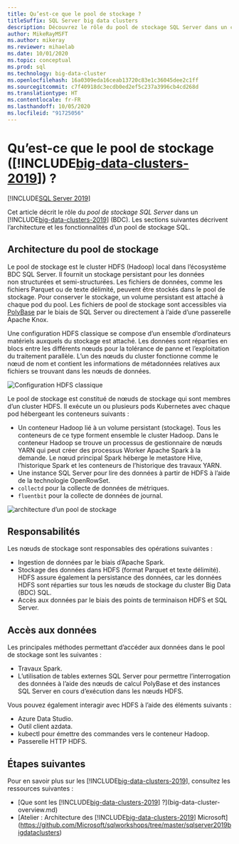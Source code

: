 ```yaml
---
title: Qu’est-ce que le pool de stockage ?
titleSuffix: SQL Server big data clusters
description: Découvrez le rôle du pool de stockage SQL Server dans un cluster Big Data SQL Server 2019, ainsi que l’architecture et les fonctionnalités d’un pool de stockage SQL.
author: MikeRayMSFT
ms.author: mikeray
ms.reviewer: mihaelab
ms.date: 10/01/2020
ms.topic: conceptual
ms.prod: sql
ms.technology: big-data-cluster
ms.openlocfilehash: 16a0309eda16ceab13720c83e1c36045dee2c1ff
ms.sourcegitcommit: c7f40918dc3ecdb0ed2ef5c237a3996cb4cd268d
ms.translationtype: HT
ms.contentlocale: fr-FR
ms.lasthandoff: 10/05/2020
ms.locfileid: "91725056"
---
```

# <a name="what-is-the-storage-pool-big-data-clusters-2019"></a>Qu’est-ce que le pool de stockage ([!INCLUDE[big-data-clusters-2019](../includes/ssbigdataclusters-ss-nover.md)]) ?

[!INCLUDE[SQL Server 2019](../includes/applies-to-version/sqlserver2019.md)]

Cet article décrit le rôle du *pool de stockage SQL Server* dans un [!INCLUDE[big-data-clusters-2019](../includes/ssbigdataclusters-ver15.md)] (BDC). Les sections suivantes décrivent l’architecture et les fonctionnalités d’un pool de stockage SQL.

## <a name="storage-pool-architecture"></a>Architecture du pool de stockage

Le pool de stockage est le cluster HDFS (Hadoop) local dans l’écosystème BDC SQL Server. Il fournit un stockage persistant pour les données non structurées et semi-structurées. Les fichiers de données, comme les fichiers Parquet ou de texte délimité, peuvent être stockés dans le pool de stockage. Pour conserver le stockage, un volume persistant est attaché à chaque pod du pool. Les fichiers de pool de stockage sont accessibles via [PolyBase](../relational-databases/polybase/polybase-guide.md) par le biais de SQL Server ou directement à l’aide d’une passerelle Apache Knox.

Une configuration HDFS classique se compose d’un ensemble d’ordinateurs matériels auxquels du stockage est attaché. Les données sont réparties en blocs entre les différents nœuds pour la tolérance de panne et l’exploitation du traitement parallèle. L’un des nœuds du cluster fonctionne comme le nœud de nom et contient les informations de métadonnées relatives aux fichiers se trouvant dans les nœuds de données.

![Configuration HDFS classique](media/concept-storage-pool/classic-hdfs-setup.png)

Le pool de stockage est constitué de nœuds de stockage qui sont membres d’un cluster HDFS. Il exécute un ou plusieurs pods Kubernetes avec chaque pod hébergeant les conteneurs suivants :

- Un conteneur Hadoop lié à un volume persistant (stockage). Tous les conteneurs de ce type forment ensemble le cluster Hadoop. Dans le conteneur Hadoop se trouve un processus de gestionnaire de nœuds YARN qui peut créer des processus Worker Apache Spark à la demande. Le nœud principal Spark héberge le metastore Hive, l’historique Spark et les conteneurs de l’historique des travaux YARN.
- Une instance SQL Server pour lire des données à partir de HDFS à l’aide de la technologie OpenRowSet.
- `collectd` pour la collecte de données de métriques.
- `fluentbit` pour la collecte de données de journal.

![architecture d’un pool de stockage](media/concept-storage-pool/scale-big-data-on-demand.png)

## <a name="responsibilities"></a>Responsabilités

Les nœuds de stockage sont responsables des opérations suivantes :

- Ingestion de données par le biais d’Apache Spark.
- Stockage des données dans HDFS (format Parquet et texte délimité). HDFS assure également la persistance des données, car les données HDFS sont réparties sur tous les nœuds de stockage du cluster Big Data (BDC) SQL.
- Accès aux données par le biais des points de terminaison HDFS et SQL Server.

## <a name="accessing-data"></a>Accès aux données

Les principales méthodes permettant d’accéder aux données dans le pool de stockage sont les suivantes :

- Travaux Spark.
- L’utilisation de tables externes SQL Server pour permettre l’interrogation des données à l’aide des nœuds de calcul PolyBase et des instances SQL Server en cours d’exécution dans les nœuds HDFS.

Vous pouvez également interagir avec HDFS à l’aide des éléments suivants :

- Azure Data Studio.
- Outil client azdata.
- kubectl pour émettre des commandes vers le conteneur Hadoop.
- Passerelle HTTP HDFS.

## <a name="next-steps"></a>Étapes suivantes

Pour en savoir plus sur les [!INCLUDE[big-data-clusters-2019](../includes/ssbigdataclusters-ss-nover.md)], consultez les ressources suivantes :

- [Que sont les [!INCLUDE[big-data-clusters-2019](../includes/ssbigdataclusters-ver15.md)] ?](big-data-cluster-overview.md)
- [Atelier : Architecture des [!INCLUDE[big-data-clusters-2019](../includes/ssbigdataclusters-ss-nover.md)] Microsoft](https://github.com/Microsoft/sqlworkshops/tree/master/sqlserver2019bigdataclusters)

